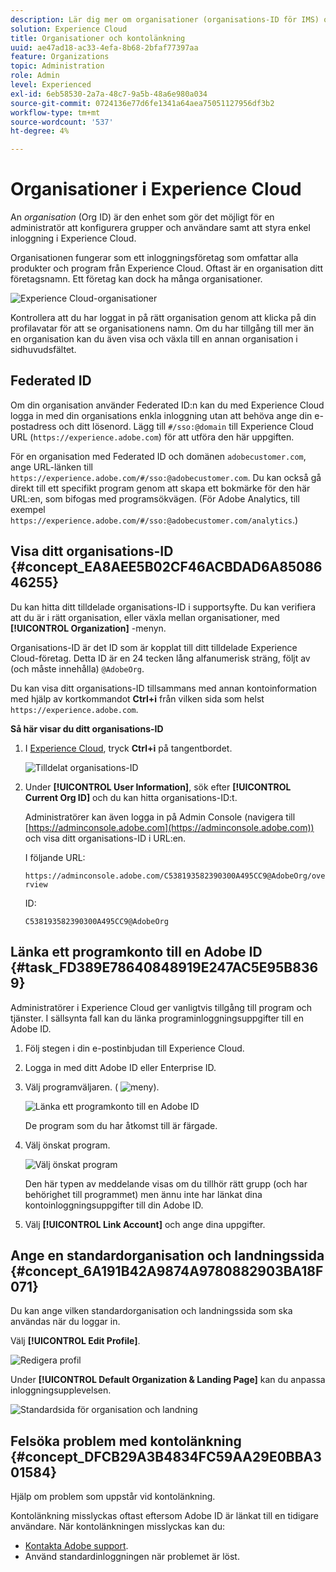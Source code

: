 ```yaml
---
description: Lär dig mer om organisationer (organisations-ID för IMS) och hur du länkar lösningskonton till Experience Cloud.
solution: Experience Cloud
title: Organisationer och kontolänkning
uuid: ae47ad18-ac33-4efa-8b68-2bfaf77397aa
feature: Organizations
topic: Administration
role: Admin
level: Experienced
exl-id: 6eb58530-2a7a-48c7-9a5b-48a6e980a034
source-git-commit: 0724136e77d6fe1341a64aea75051127956df3b2
workflow-type: tm+mt
source-wordcount: '537'
ht-degree: 4%

---
```


# Organisationer i Experience Cloud

An *organisation* (Org ID) är den enhet som gör det möjligt för en administratör att konfigurera grupper och användare samt att styra enkel inloggning i Experience Cloud.

Organisationen fungerar som ett inloggningsföretag som omfattar alla produkter och program från Experience Cloud. Oftast är en organisation ditt företagsnamn. Ett företag kan dock ha många organisationer.

![Experience Cloud-organisationer](../assets/organizations-menu.png)

Kontrollera att du har loggat in på rätt organisation genom att klicka på din profilavatar för att se organisationens namn. Om du har tillgång till mer än en organisation kan du även visa och växla till en annan organisation i sidhuvudsfältet.

## Federated ID

Om din organisation använder Federated ID:n kan du med Experience Cloud logga in med din organisations enkla inloggning utan att behöva ange din e-postadress och ditt lösenord. Lägg till `#/sso:@domain` till Experience Cloud URL (`https://experience.adobe.com`) för att utföra den här uppgiften.

För en organisation med Federated ID och domänen `adobecustomer.com`, ange URL-länken till `https://experience.adobe.com/#/sso:@adobecustomer.com`. Du kan också gå direkt till ett specifikt program genom att skapa ett bokmärke för den här URL:en, som bifogas med programsökvägen. (För Adobe Analytics, till exempel `https://experience.adobe.com/#/sso:@adobecustomer.com/analytics`.)

## Visa ditt organisations-ID {#concept_EA8AEE5B02CF46ACBDAD6A8508646255}

Du kan hitta ditt tilldelade organisations-ID i supportsyfte. Du kan verifiera att du är i rätt organisation, eller växla mellan organisationer, med **[!UICONTROL Organization]** -menyn.

Organisations-ID är det ID som är kopplat till ditt tilldelade Experience Cloud-företag. Detta ID är en 24 tecken lång alfanumerisk sträng, följt av (och måste innehålla) `@AdobeOrg`.

Du kan visa ditt organisations-ID tillsammans med annan kontoinformation med hjälp av kortkommandot **Ctrl+i** från vilken sida som helst `https://experience.adobe.com`.

**Så här visar du ditt organisations-ID**

1. I [Experience Cloud](https://experience.adobe.com), tryck **Ctrl+i** på tangentbordet.

   ![Tilldelat organisations-ID](../assets/assigned-organization.png)

1. Under **[!UICONTROL User Information]**, sök efter **[!UICONTROL Current Org ID]** och du kan hitta organisations-ID:t.

   Administratörer kan även logga in på Admin Console (navigera till [https://adminconsole.adobe.com](https://adminconsole.adobe.com)) och visa ditt organisations-ID i URL:en.

   I följande URL:

   `https://adminconsole.adobe.com/C538193582390300A495CC9@AdobeOrg/overview`

   ID:

   `C538193582390300A495CC9@AdobeOrg`

## Länka ett programkonto till en Adobe ID {#task_FD389E78640848919E247AC5E95B8369}

Administratörer i Experience Cloud ger vanligtvis tillgång till program och tjänster. I sällsynta fall kan du länka programinloggningsuppgifter till en Adobe ID.

1. Följ stegen i din e-postinbjudan till Experience Cloud.

1. Logga in med ditt Adobe ID eller Enterprise ID.

1. Välj programväljaren. ( ![meny](../assets/menu-icon.png)).

   ![Länka ett programkonto till en Adobe ID](../assets/solutions-active.png)

   De program som du har åtkomst till är färgade.

1. Välj önskat program.

   ![Välj önskat program](../assets/analytics-link-accounts.png)

   Den här typen av meddelande visas om du tillhör rätt grupp (och har behörighet till programmet) men ännu inte har länkat dina kontoinloggningsuppgifter till din Adobe ID.

1. Välj **[!UICONTROL Link Account]** och ange dina uppgifter.

## Ange en standardorganisation och landningssida {#concept_6A191B42A9874A9780882903BA18F071}

Du kan ange vilken standardorganisation och landningssida som ska användas när du loggar in.

Välj **[!UICONTROL Edit Profile]**.

![Redigera profil](../assets/edit-profile.png)

Under **[!UICONTROL Default Organization & Landing Page]** kan du anpassa inloggningsupplevelsen.

![Standardsida för organisation och landning](../assets/default-organization.png)

## Felsöka problem med kontolänkning {#concept_DFCB29A3B4834FC59AA29E0BBA301584}

Hjälp om problem som uppstår vid kontolänkning.

Kontolänkning misslyckas oftast eftersom Adobe ID är länkat till en tidigare användare. När kontolänkningen misslyckas kan du:

* [Kontakta Adobe support](https://experienceleague.adobe.com/?support-solution=General#support).
* Använd standardinloggningen när problemet är löst.
